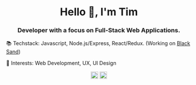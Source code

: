 <h1 align="center">Hello 👋, I'm Tim</h1>
<h3 align="center">Developer with a focus on Full-Stack Web Applications.</h3>

📚 Techstack: Javascript, Node.js/Express, React/Redux. (Working on [Black Sand](https://marketplace.visualstudio.com/items?itemName=TimBogdanov.black-sand))

📍 Interests: Web Development, UX, UI Design

<p align="center">
<a href="https://dev.to/timbogdanov" target="blank"><img align="center" src="https://cdn.jsdelivr.net/npm/simple-icons@3.0.1/icons/dev-dot-to.svg" alt="timbogdanov" height="20" width="20" /></a>
<a href="https://linkedin.com/in/tim-bogdanov" target="blank"><img align="center" src="https://cdn.jsdelivr.net/npm/simple-icons@3.0.1/icons/linkedin.svg" alt="timbogdanov" height="20" width="20" /></a>
</p>
